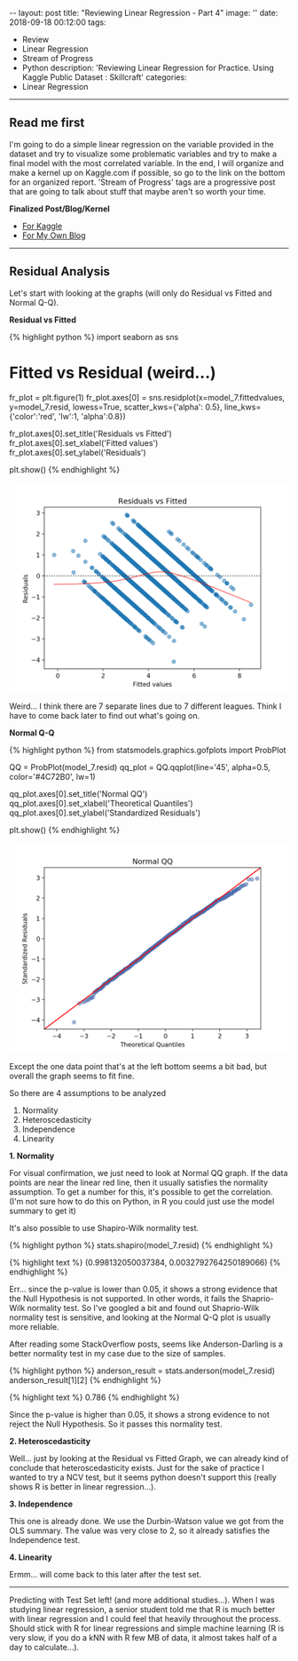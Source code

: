 --
layout: post
title:  "Reviewing Linear Regression - Part 4"
image: ''
date:   2018-09-18 00:12:00
tags:
- Review
- Linear Regression
- Stream of Progress
- Python
description: 'Reviewing Linear Regression for Practice. Using Kaggle Public Dataset : Skillcraft'
categories:
- Linear Regression
---

## Read me first

I'm going to do a simple linear regression on the variable provided in the dataset and try to visualize some problematic variables and try to make a final model with the most correlated variable. In the end, I will organize and make a kernel up on Kaggle.com if possible, so go to the link on the bottom for an organized report. 'Stream of Progress' tags are a progressive post that are going to talk about stuff that maybe aren't so worth your time.

**Finalized Post/Blog/Kernel**

* [For Kaggle](www.google.com)
* [For My Own Blog](www.google.com)

---

## Residual Analysis

Let's start with looking at the graphs (will only do Residual vs Fitted and Normal Q-Q).

**Residual vs Fitted**

{% highlight python %}
import seaborn as sns

# Fitted vs Residual (weird...)
fr_plot = plt.figure(1)
fr_plot.axes[0] = sns.residplot(x=model_7.fittedvalues, y=model_7.resid,
                          lowess=True, scatter_kws={'alpha': 0.5},
                          line_kws={'color':'red', 'lw':1, 'alpha':0.8})

fr_plot.axes[0].set_title('Residuals vs Fitted')
fr_plot.axes[0].set_xlabel('Fitted values')
fr_plot.axes[0].set_ylabel('Residuals')

plt.show()
{% endhighlight %}

<img src="../uploads/skillcraft-fitted-residual.jpg">

Weird... I think there are 7 separate lines due to 7 different leagues. Think I have to come back later to find out what's going on.

**Normal Q-Q**

{% highlight python %}
from statsmodels.graphics.gofplots import ProbPlot

QQ = ProbPlot(model_7.resid)
qq_plot = QQ.qqplot(line='45', alpha=0.5, color='#4C72B0', lw=1)

qq_plot.axes[0].set_title('Normal QQ')
qq_plot.axes[0].set_xlabel('Theoretical Quantiles')
qq_plot.axes[0].set_ylabel('Standardized Residuals')

plt.show()
{% endhighlight %}

<img src="../uploads/skillcraft-normal-qq.jpg">

Except the one data point that's at the left bottom seems a bit bad, but overall the graph seems to fit fine.

So there are 4 assumptions to be analyzed

1. Normality
2. Heteroscedasticity
3. Independence
4. Linearity

**1. Normality**

For visual confirmation, we just need to look at Normal QQ graph. If the data points are near the linear red line, then it usually satisfies the normality assumption. To get a number for this, it's possible to get the correlation. (I'm not sure how to do this on Python, in R you could just use the model summary to get it)

It's also possible to use Shapiro-Wilk normality test.

{% highlight python %}
stats.shapiro(model_7.resid)
{% endhighlight %}

{% highlight text %}
(0.998132050037384, 0.0032792764250189066)
{% endhighlight %}

Err... since the p-value is lower than 0.05, it shows a strong evidence that the Null Hypothesis is not supported. In other words, it fails the Shaprio-Wilk normality test. So I've googled a bit and found out Shaprio-Wilk normality test is sensitive, and looking at the Normal Q-Q plot is usually more reliable.

After reading some StackOverflow posts, seems like Anderson-Darling is a better normality test in my case due to the size of samples.

{% highlight python %}
anderson_result = stats.anderson(model_7.resid)
anderson_result[1][2]
{% endhighlight %}

{% highlight text %}
0.786
{% endhighlight %}

Since the p-value is higher than 0.05, it shows a strong evidence to not reject the Null Hypothesis. So it passes this normality test.

**2. Heteroscedasticity**

Well... just by looking at the Residual vs Fitted Graph, we can already kind of conclude that heteroscedasticity exists. Just for the sake of practice I wanted to try a NCV test, but it seems python doesn't support this (really shows R is better in linear regression...).

**3. Independence**

This one is already done. We use the Durbin-Watson value we got from the OLS summary. The value was very close to 2, so it already satisfies the Independence test.

**4. Linearity**

Ermm... will come back to this later after the test set.

---

Predicting with Test Set left! (and more additional studies...). When I was studying linear regression, a senior student told me that R is much better with linear regression and I could feel that heavily throughout the process. Should stick with R for linear regressions and simple machine learning (R is very slow, if you do a kNN with R few MB of data, it almost takes half of a day to calculate...).
